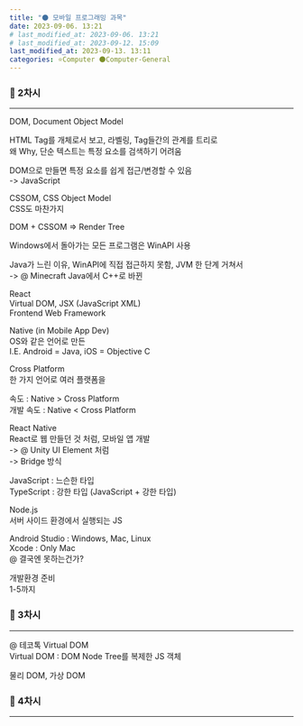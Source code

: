 ```yaml
---
title: "🌑 모바일 프로그래밍 과목"
date: 2023-09-06. 13:21
# last_modified_at: 2023-09-06. 13:21
# last_modified_at: 2023-09-12. 15:09
last_modified_at: 2023-09-13. 13:11
categories: ⭐Computer 🌑Computer-General
---
```


### 💫 2차시

---

DOM, Document Object Model  

HTML Tag를 개체로서 보고, 라벨링, Tag들간의 관계를 트리로  
왜 Why, 단순 텍스트는 특정 요소를 검색하기 어려움  

DOM으로 만들면 특정 요소를 쉽게 접근/변경할 수 있음  
-> JavaScript  

CSSOM, CSS Object Model  
CSS도 마찬가지  

DOM + CSSOM => Render Tree  

Windows에서 돌아가는 모든 프로그램은 WinAPI 사용  

Java가 느린 이유, WinAPI에 직접 접근하지 못함, JVM 한 단계 거쳐서  
-> @ Minecraft Java에서 C++로 바뀐  

React  
Virtual DOM, JSX (JavaScript XML)  
Frontend Web Framework  

Native (in Mobile App Dev)  
OS와 같은 언어로 만든  
I.E. Android = Java, iOS = Objective C  

Cross Platform  
한 가지 언어로 여러 플랫폼을  

속도 : Native \> Cross Platform  
개발 속도 : Native \< Cross Platform  

React Native  
React로 웹 만들던 것 처럼, 모바일 앱 개발  
-> @ Unity UI Element 처럼  
-> Bridge 방식

JavaScript : 느슨한 타입  
TypeScript : 강한 타입 (JavaScript + 강한 타입)  

Node.js  
서버 사이드 환경에서 실행되는 JS  

Android Studio : Windows, Mac, Linux  
Xcode : Only Mac  
@ 결국엔 못하는건가?  

개발환경 준비  
1-5까지  

### 💫 3차시

---

@ 테코톡 Virtual DOM  
Virtual DOM : DOM Node Tree를 복제한 JS 객체  

물리 DOM, 가상 DOM  

### 💫 4차시

---